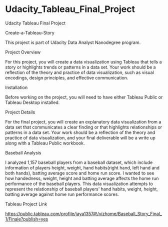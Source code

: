 # Udacity_Tableau_Final_Project
Udacity Tableau  Final Project


Create-a-Tableau-Story

This project is part of Udacity Data Analyst Nanodegree program.

Project Overview

For this project, you will create a data visualization using Tableau that tells a story or highlights 
trends or patterns in a data set. Your work should be a reflection of the theory and practice of 
data visualization, such as visual encodings, design principles, and effective communication.

Installation

Before working on the project, you will need to have either Tableau Public or Tableau Desktop installed.

Project Details

For the final project, you will create an explanatory data visualization from a data set that communicates 
a clear finding or that highlights relationships or patterns in a data set. Your work should be a reflection
of the theory and practice of data visualization, and your final deliverable will be a write up along with a 
Tableau Public workbook.

Baseball Analysis

I analyzed 1,157 baseball players from a baseball dataset, which include information of players height,
weight, hand habits(right hand, left hand and both hands), batting average score and home run score.
I wanted to see how handedness, weight, height and batting average affects the home run performance of the 
baseball players.  This data visualization attempts to represent the relationship of baseball players' hand habits,
weight, height, batting average against home run performance scores. 

Tableau Project Link

https://public.tableau.com/profile/jaya1357#!/vizhome/Baseball_Story_Final_1/Finale?publish=yes

